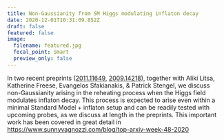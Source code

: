 ```yaml
---
title: Non-Gaussianity from SM Higgs modulating inflaton decay
date: 2020-12-01T10:31:09.852Z
draft: false
featured: false
image:
  filename: featured.jpg
  focal_point: Smart
  preview_only: false
---
```

In two recent preprints ([](https://arxiv.org/abs/2011.05377)[2011.11649](https://arxiv.org/abs/2011.11649), [2009.14218](https://arxiv.org/abs/2009.14218)), together with Aliki Litsa, Katherine Freese, Evangelos Sfakianakis, & Patrick Stengel, we discuss non-Gaussianity arising in the reheating process when the Higgs field modulates inflaton decay. This process is expected to arise even within a minimal Standard Model + inflaton setup and can be readily tested with upcoming probes, as we discuss at length in the preprints. This important work has been covered in great detail in <https://www.sunnyvagnozzi.com/blog/top-arxiv-week-48-2020>